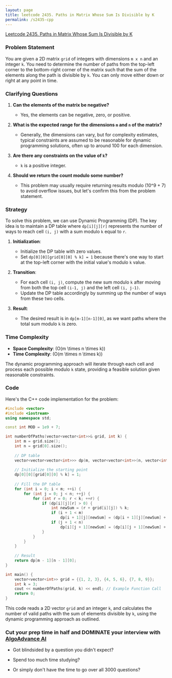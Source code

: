 ```yaml
---
layout: page
title: leetcode 2435. Paths in Matrix Whose Sum Is Divisible by K
permalink: /s2435-cpp
---
```

[Leetcode 2435. Paths in Matrix Whose Sum Is Divisible by K](https://algoadvance.github.io/algoadvance/l2435)
### Problem Statement

You are given a 2D matrix `grid` of integers with dimensions `m x n` and an integer `k`. You need to determine the number of paths from the top-left corner to the bottom-right corner of the matrix such that the sum of the elements along the path is divisible by `k`. You can only move either down or right at any point in time.

### Clarifying Questions

1. **Can the elements of the matrix be negative?**
   - Yes, the elements can be negative, zero, or positive.

2. **What is the expected range for the dimensions `m` and `n` of the matrix?**
   - Generally, the dimensions can vary, but for complexity estimates, typical constraints are assumed to be reasonable for dynamic programming solutions, often up to around 100 for each dimension.

3. **Are there any constraints on the value of `k`?**
   - `k` is a positive integer.

4. **Should we return the count modulo some number?**
   - This problem may usually require returning results modulo \(10^9 + 7\) to avoid overflow issues, but let's confirm this from the problem statement.

### Strategy

To solve this problem, we can use Dynamic Programming (DP). The key idea is to maintain a DP table where `dp[i][j][r]` represents the number of ways to reach cell `(i, j)` with a sum modulo `k` equal to `r`.

1. **Initialization**:
   - Initialize the DP table with zero values.
   - Set `dp[0][0][grid[0][0] % k] = 1` because there's one way to start at the top-left corner with the initial value's modulo `k` value.

2. **Transition**:
   - For each cell `(i, j)`, compute the new sum modulo `k` after moving from both the top cell `(i-1, j)` and the left cell `(i, j-1)`.
   - Update the DP table accordingly by summing up the number of ways from these two cells.

3. **Result**:
   - The desired result is in `dp[m-1][n-1][0]`, as we want paths where the total sum modulo `k` is zero.

### Time Complexity

- **Space Complexity**: \(O(m \times n \times k)\)
- **Time Complexity**: \(O(m \times n \times k)\)

The dynamic programming approach will iterate through each cell and process each possible modulo `k` state, providing a feasible solution given reasonable constraints.

### Code

Here's the C++ code implementation for the problem:

```cpp
#include <vector>
#include <iostream>
using namespace std;

const int MOD = 1e9 + 7;

int numberOfPaths(vector<vector<int>>& grid, int k) {
    int m = grid.size();
    int n = grid[0].size();
    
    // DP table
    vector<vector<vector<int>>> dp(m, vector<vector<int>>(n, vector<int>(k, 0)));
    
    // Initialize the starting point
    dp[0][0][grid[0][0] % k] = 1;
    
    // Fill the DP table
    for (int i = 0; i < m; ++i) {
        for (int j = 0; j < n; ++j) {
            for (int r = 0; r < k; ++r) {
                if (dp[i][j][r] > 0) {
                    int newSum = (r + grid[i][j]) % k;
                    if (i + 1 < m)
                        dp[i + 1][j][newSum] = (dp[i + 1][j][newSum] + dp[i][j][r]) % MOD;
                    if (j + 1 < n)
                        dp[i][j + 1][newSum] = (dp[i][j + 1][newSum] + dp[i][j][r]) % MOD;
                }
            }
        }
    }
    
    // Result
    return dp[m - 1][n - 1][0];
}

int main() {
    vector<vector<int>> grid = {{1, 2, 3}, {4, 5, 6}, {7, 8, 9}};
    int k = 3;
    cout << numberOfPaths(grid, k) << endl; // Example Function Call
    return 0;
}
```

This code reads a 2D vector `grid` and an integer `k`, and calculates the number of valid paths with the sum of elements divisible by `k`, using the dynamic programming approach as outlined.


### Cut your prep time in half and DOMINATE your interview with [AlgoAdvance AI](https://algoAdvance.com)

- Got blindsided by a question you didn't expect?

- Spend too much time studying?

- Or simply don't have the time to go over all 3000 questions?

